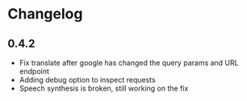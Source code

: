 # Changelog

## 0.4.2

* Fix translate after google has changed the query params and URL endpoint
* Adding debug option to inspect requests
* Speech synthesis is broken, still working on the fix
